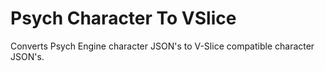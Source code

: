 # Psych Character To VSlice
Converts Psych Engine character JSON's to V-Slice compatible character JSON's.
